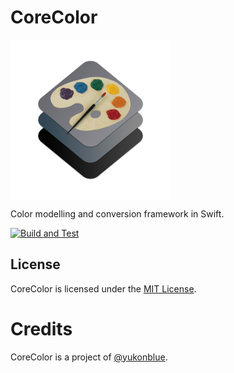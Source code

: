 # CoreColor

<img align=top src="Assets/logo.png">

Color modelling and conversion framework in Swift.

[![Build and Test](https://github.com/yukonblue/CoreColor/actions/workflows/swift.yml/badge.svg)](https://github.com/yukonblue/CoreColor/actions/workflows/swift.yml)


## License

CoreColor is licensed under the [MIT License](https://choosealicense.com/licenses/mit/).

# Credits

CoreColor is a project of [@yukonblue](https://github.com/yukonblue).
